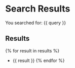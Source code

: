 # Search Results

You searched for: {{ query }}

## Results

{% for result in results %}
- {{ result }}
{% endfor %}